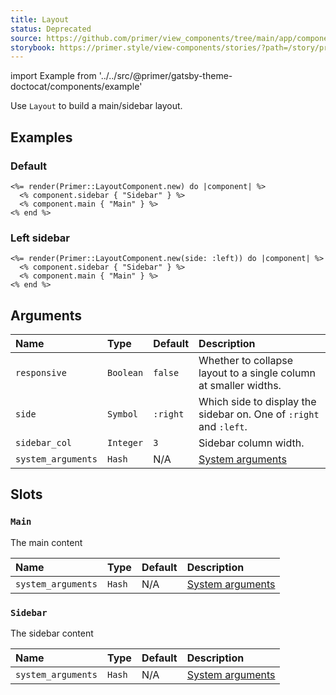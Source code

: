 ```yaml
---
title: Layout
status: Deprecated
source: https://github.com/primer/view_components/tree/main/app/components/primer/layout_component.rb
storybook: https://primer.style/view-components/stories/?path=/story/primer-layout-component
---
```


import Example from '../../src/@primer/gatsby-theme-doctocat/components/example'

<!-- Warning: AUTO-GENERATED file, do not edit. Add code comments to your Ruby instead <3 -->

Use `Layout` to build a main/sidebar layout.

## Examples

### Default

<Example src="<div data-view-component='true' class='gutter-condensed gutter-lg d-flex'>  <div data-view-component='true' class='flex-shrink-0 col-9'>Main</div>    <div data-view-component='true' class='flex-shrink-0 col-3'>Sidebar</div></div>" />

```erb
<%= render(Primer::LayoutComponent.new) do |component| %>
  <% component.sidebar { "Sidebar" } %>
  <% component.main { "Main" } %>
<% end %>
```

### Left sidebar

<Example src="<div data-view-component='true' class='gutter-condensed gutter-lg d-flex'>    <div data-view-component='true' class='flex-shrink-0 col-3'>Sidebar</div>  <div data-view-component='true' class='flex-shrink-0 col-9'>Main</div></div>" />

```erb
<%= render(Primer::LayoutComponent.new(side: :left)) do |component| %>
  <% component.sidebar { "Sidebar" } %>
  <% component.main { "Main" } %>
<% end %>
```

## Arguments

| Name | Type | Default | Description |
| :- | :- | :- | :- |
| `responsive` | `Boolean` | `false` | Whether to collapse layout to a single column at smaller widths. |
| `side` | `Symbol` | `:right` | Which side to display the sidebar on. One of `:right` and `:left`. |
| `sidebar_col` | `Integer` | `3` | Sidebar column width. |
| `system_arguments` | `Hash` | N/A | [System arguments](/system-arguments) |

## Slots

### `Main`

The main content

| Name | Type | Default | Description |
| :- | :- | :- | :- |
| `system_arguments` | `Hash` | N/A | [System arguments](/system-arguments) |

### `Sidebar`

The sidebar content

| Name | Type | Default | Description |
| :- | :- | :- | :- |
| `system_arguments` | `Hash` | N/A | [System arguments](/system-arguments) |
